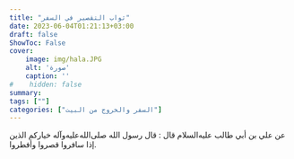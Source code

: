 ```yaml
---
title: "ثواب التقصير في السفر"
date: 2023-06-04T01:21:13+03:00
draft: false
ShowToc: False
cover:
    image: img/hala.JPG
    alt: 'صورة'
    caption: ''
#    hidden: false
summary: 
tags: [""]
categories: ["السفر والخروج من البيت"]
---
```

عن علي بن أبي
طالب عليه‌السلام قال : قال رسول الله صلى‌الله‌عليه‌وآله خياركم الذين إذا سافروا قصروا
وأفطروا.

